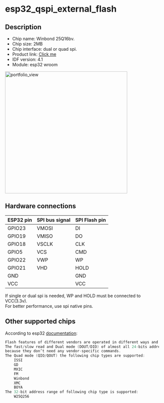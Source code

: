# esp32_qspi_external_flash
## Description
* Chip name: Winbond 25Q16bv.
* Chip size: 2MB
* Chip interface: dual or quad spi.
* Product link: [Click me](https://es.aliexpress.com/item/32828658217.html?spm=a2g0s.9042311.0.0.274263c0UWiEHI)
* IDF version: 4.1
* Module: esp32 wroom

<img src="https://github.com/roquita/esp32_qspi_external_flash/blob/master/img/winbond25q16.png" alt="portfolio_view" height="400px">

## Hardware connections
ESP32 pin     | SPI bus signal | SPI Flash pin 
--------------|----------------|----------------
GPIO23        | VMOSI          | DI
GPIO19        | VMISO          | DO
GPIO18        | VSCLK          | CLK
GPIO5         | VCS            | CMD
GPIO22        | VWP            | WP
GPIO21        | VHD            | HOLD
GND           |                | GND
VCC           |                | VCC
 
If single or dual spi is needed, WP and HOLD must be connected to VCC(3.3v).</br>
For better performance, use spi native pins.</br>

## Other supported chips
According to esp32 [documentation](https://docs.espressif.com/projects/esp-idf/en/latest/esp32/api-reference/storage/spi_flash.html#support-for-features-of-flash-chips):
```c
Flash features of different vendors are operated in different ways and need special support. 
The fast/slow read and Dual mode (DOUT/DIO) of almost all 24-bits address flash chips are supported, 
because they don’t need any vendor-specific commands.
The Quad mode (QIO/QOUT) the following chip types are supported:
    ISSI
    GD
    MXIC
    FM
    Winbond
    XMC
    BOYA
The 32-bit address range of following chip type is supported:
    W25Q256
```
